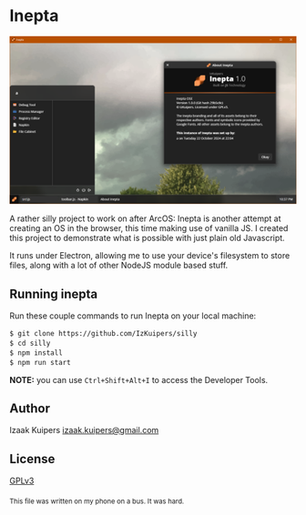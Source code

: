 # Inepta

![Inepta](./screenshot.png)

A rather silly project to work on after ArcOS: Inepta is another attempt at creating an OS in the browser, this time making use of vanilla JS. I created this project to demonstrate what is possible with just plain old Javascript.

It runs under Electron, allowing me to use your device's filesystem to store files, along with a lot of other NodeJS module based stuff.

## Running inepta

Run these couple commands to run Inepta on your local machine:

```bash
$ git clone https://github.com/IzKuipers/silly
$ cd silly
$ npm install
$ npm run start
```

**NOTE:** you can use `Ctrl+Shift+Alt+I` to access the Developer Tools.

## Author

Izaak Kuipers <izaak.kuipers@gmail.com>

## License

[GPLv3](./LICENSE)

<sub>This file was written on my phone on a bus. It was hard.</sub>
